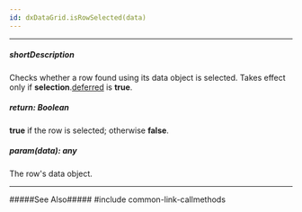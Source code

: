 ```yaml
---
id: dxDataGrid.isRowSelected(data)
---
```

---
##### shortDescription
Checks whether a row found using its data object is selected. Takes effect only if **selection**.[deferred](/Documentation/ApiReference/UI_Widgets/dxDataGrid/Configuration/selection/#deferred) is **true**.

##### return: Boolean
**true** if the row is selected; otherwise **false**.

##### param(data): any
The row's data object.

---
#####See Also#####
#include common-link-callmethods